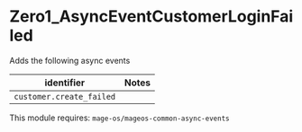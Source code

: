 # Zero1_AsyncEventCustomerLoginFailed

Adds the following async events

| identifier | Notes |
|-|-|
| `customer.create_failed` | |

This module requires: `mage-os/mageos-common-async-events`